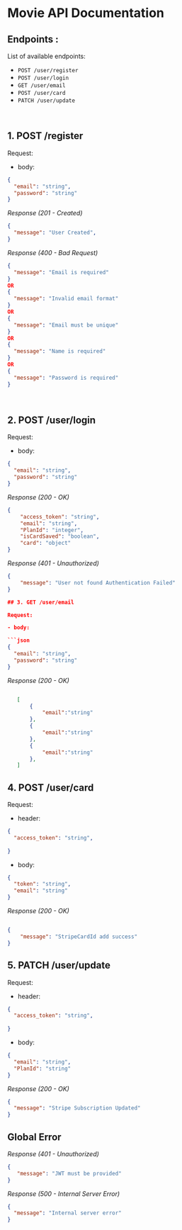 # Movie API Documentation

## Endpoints :

List of available endpoints:

- `POST /user/register`
- `POST /user/login`
- `GET /user/email`
- `POST /user/card`
- `PATCH /user/update`

&nbsp;

## 1. POST /register

Request:

- body:

```json
{
  "email": "string",
  "password": "string"
}
```

_Response (201 - Created)_

```json
{
  "message": "User Created",
}
```

_Response (400 - Bad Request)_

```json
{
  "message": "Email is required"
}
OR
{
  "message": "Invalid email format"
}
OR
{
  "message": "Email must be unique"
}
OR
{
  "message": "Name is required"
}
OR
{
  "message": "Password is required"
}
```
&nbsp;

## 2. POST /user/login

Request:

- body:

```json
{
  "email": "string",
  "password": "string"
}
```

_Response (200 - OK)_

```json
{
    "access_token": "string",
    "email": "string",
    "PlanId": "integer",
    "isCardSaved": "boolean",
    "card": "object"
}
```

_Response (401 - Unauthorized)_

```json
{
    "message": "User not found Authentication Failed"
}

## 3. GET /user/email

Request:

- body:

```json
{
  "email": "string",
  "password": "string"
}
```

_Response (200 - OK)_

```json

   [
       {
           "email":"string"
       },
       {
           "email":"string"
       },
       {
           "email":"string"
       },
   ]

```

## 4. POST /user/card

Request:

- header:

```json
{
  "access_token": "string",
  
}
```

- body:

```json
{
  "token": "string",
  "email": "string"
}
```

_Response (200 - OK)_

```json

{
    "message": "StripeCardId add success"
}

```



## 5. PATCH /user/update

Request:

- header:

```json
{
  "access_token": "string",
  
}
```

- body:

```json
{
  "email": "string",
  "PlanId": "string"
}
```

_Response (200 - OK)_

```json
{
  "message": "Stripe Subscription Updated"
}
```

## Global Error

_Response (401 - Unauthorized)_

```json
{
   "message": "JWT must be provided"
}
```

_Response (500 - Internal Server Error)_

```json
{
  "message": "Internal server error"
}
```


